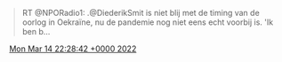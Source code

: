 > RT @NPORadio1: \.@DiederikSmit is niet blij met de timing van de oorlog in Oekraïne, nu de pandemie nog niet eens echt voorbij is\. 'Ik ben b…

<img src="../../media/tweet.ico" width="12" /> [Mon Mar 14 22:28:42 +0000 2022](https://twitter.com/DromerDenker/status/1503498381909504004)